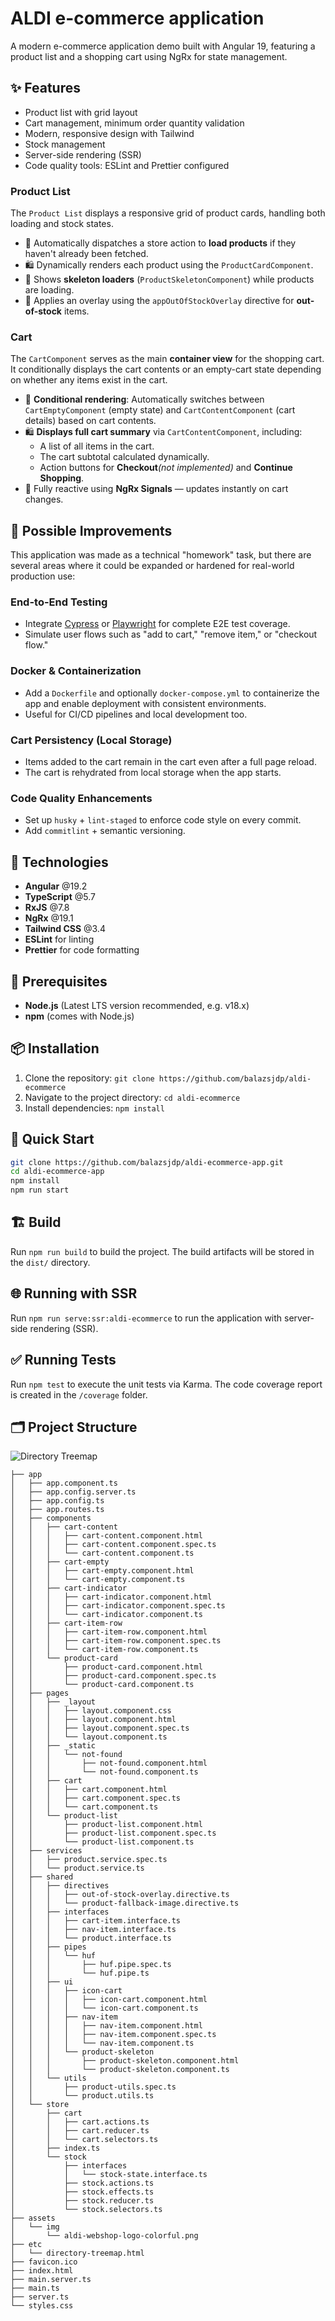 # ALDI e-commerce application

A modern e-commerce application demo built with Angular 19, featuring a product list and a shopping cart using NgRx for state management.

## ✨ Features

- Product list with grid layout
- Cart management, minimum order quantity validation
- Modern, responsive design with Tailwind
- Stock management
- Server-side rendering (SSR)
- Code quality tools: ESLint and Prettier configured

### Product List

The `Product List` displays a responsive grid of product cards, handling both loading and stock states.

- 🔄 Automatically dispatches a store action to **load products** if they haven't already been fetched.
- 🛍️ Dynamically renders each product using the `ProductCardComponent`.
- 🧊 Shows **skeleton loaders** (`ProductSkeletonComponent`) while products are loading.
- 🚫 Applies an overlay using the `appOutOfStockOverlay` directive for **out-of-stock** items.

### Cart

The `CartComponent` serves as the main **container view** for the shopping cart. It conditionally displays the cart contents or an empty-cart state depending on whether any items exist in the cart.

- 🧠 **Conditional rendering**: Automatically switches between `CartEmptyComponent` (empty state) and `CartContentComponent` (cart details) based on cart contents.
- 🛍️ **Displays full cart summary** via `CartContentComponent`, including:
  - A list of all items in the cart.
  - The cart subtotal calculated dynamically.
  - Action buttons for **Checkout**<em>(not implemented)</em> and **Continue Shopping**.
- 🔁 Fully reactive using **NgRx Signals** — updates instantly on cart changes.

## 🚧 Possible Improvements

This application was made as a technical "homework" task, but there are several areas where it could be expanded or hardened for real-world production use:

### End-to-End Testing

- Integrate [Cypress](https://www.cypress.io/) or [Playwright](https://playwright.dev/) for complete E2E test coverage.
- Simulate user flows such as "add to cart," "remove item," or "checkout flow."

### Docker & Containerization

- Add a `Dockerfile` and optionally `docker-compose.yml` to containerize the app and enable deployment with consistent environments.
- Useful for CI/CD pipelines and local development too.

### Cart Persistency (Local Storage)

- Items added to the cart remain in the cart even after a full page reload.
- The cart is rehydrated from local storage when the app starts.

### Code Quality Enhancements

- Set up `husky` + `lint-staged` to enforce code style on every commit.
- Add `commitlint` + semantic versioning.

## 🧰 Technologies

- **Angular** @19.2
- **TypeScript** @5.7
- **RxJS** @7.8
- **NgRx** @19.1
- **Tailwind CSS** @3.4
- **ESLint** for linting
- **Prettier** for code formatting

## 🧱 Prerequisites

- **Node.js** (Latest LTS version recommended, e.g. v18.x)
- **npm** (comes with Node.js)

## 📦 Installation

1. Clone the repository:
   `git clone https://github.com/balazsjdp/aldi-ecommerce`
2. Navigate to the project directory: `cd aldi-ecommerce`
3. Install dependencies: `npm install`

## 🚀 Quick Start

```bash
git clone https://github.com/balazsjdp/aldi-ecommerce-app.git
cd aldi-ecommerce-app
npm install
npm run start
```

## 🏗️ Build

Run `npm run build` to build the project. The build artifacts will be stored in the `dist/` directory.

## 🌐 Running with SSR

Run `npm run serve:ssr:aldi-ecommerce` to run the application with server-side rendering (SSR).

## ✅ Running Tests

Run `npm test` to execute the unit tests via Karma. The code coverage report is created in the `/coverage` folder.

## 🗂️ Project Structure

![Directory Treemap](src/etc/directory-treemap.png)

```
├── app
│   ├── app.component.ts
│   ├── app.config.server.ts
│   ├── app.config.ts
│   ├── app.routes.ts
│   ├── components
│   │   ├── cart-content
│   │   │   ├── cart-content.component.html
│   │   │   ├── cart-content.component.spec.ts
│   │   │   └── cart-content.component.ts
│   │   ├── cart-empty
│   │   │   ├── cart-empty.component.html
│   │   │   └── cart-empty.component.ts
│   │   ├── cart-indicator
│   │   │   ├── cart-indicator.component.html
│   │   │   ├── cart-indicator.component.spec.ts
│   │   │   └── cart-indicator.component.ts
│   │   ├── cart-item-row
│   │   │   ├── cart-item-row.component.html
│   │   │   ├── cart-item-row.component.spec.ts
│   │   │   └── cart-item-row.component.ts
│   │   └── product-card
│   │       ├── product-card.component.html
│   │       ├── product-card.component.spec.ts
│   │       └── product-card.component.ts
│   ├── pages
│   │   ├── _layout
│   │   │   ├── layout.component.css
│   │   │   ├── layout.component.html
│   │   │   ├── layout.component.spec.ts
│   │   │   └── layout.component.ts
│   │   ├── _static
│   │   │   └── not-found
│   │   │       ├── not-found.component.html
│   │   │       └── not-found.component.ts
│   │   ├── cart
│   │   │   ├── cart.component.html
│   │   │   ├── cart.component.spec.ts
│   │   │   └── cart.component.ts
│   │   └── product-list
│   │       ├── product-list.component.html
│   │       ├── product-list.component.spec.ts
│   │       └── product-list.component.ts
│   ├── services
│   │   ├── product.service.spec.ts
│   │   └── product.service.ts
│   ├── shared
│   │   ├── directives
│   │   │   ├── out-of-stock-overlay.directive.ts
│   │   │   └── product-fallback-image.directive.ts
│   │   ├── interfaces
│   │   │   ├── cart-item.interface.ts
│   │   │   ├── nav-item.interface.ts
│   │   │   └── product.interface.ts
│   │   ├── pipes
│   │   │   └── huf
│   │   │       ├── huf.pipe.spec.ts
│   │   │       └── huf.pipe.ts
│   │   ├── ui
│   │   │   ├── icon-cart
│   │   │   │   ├── icon-cart.component.html
│   │   │   │   └── icon-cart.component.ts
│   │   │   ├── nav-item
│   │   │   │   ├── nav-item.component.html
│   │   │   │   ├── nav-item.component.spec.ts
│   │   │   │   └── nav-item.component.ts
│   │   │   └── product-skeleton
│   │   │       ├── product-skeleton.component.html
│   │   │       └── product-skeleton.component.ts
│   │   └── utils
│   │       ├── product-utils.spec.ts
│   │       └── product.utils.ts
│   └── store
│       ├── cart
│       │   ├── cart.actions.ts
│       │   ├── cart.reducer.ts
│       │   └── cart.selectors.ts
│       ├── index.ts
│       └── stock
│           ├── interfaces
│           │   └── stock-state.interface.ts
│           ├── stock.actions.ts
│           ├── stock.effects.ts
│           ├── stock.reducer.ts
│           └── stock.selectors.ts
├── assets
│   └── img
│       └── aldi-webshop-logo-colorful.png
├── etc
│   └── directory-treemap.html
├── favicon.ico
├── index.html
├── main.server.ts
├── main.ts
├── server.ts
└── styles.css
```
